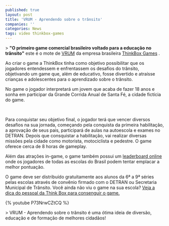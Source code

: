 ```yaml
---
published: true
layout: post
title: 'VRUM - Aprendendo sobre o trânsito'
companies: ''
categories: News
tags: video thinkbox-games
---
```

 
<p class="p1">> <strong>&quot;O primeiro game comercial brasileiro voltado para a educa&#231;&#227;o no tr&#226;nsito&quot;</strong> este &#233; o mote de <a href="http://www.jogovrum.com.br/" target="_blank">VRUM</a>
 da empresa brasileira <a href="http://www.thinkboxgames.com/pt-br" target="_blank">ThinkBox Games</a>
.


<p class="p1">Ao criar o game a ThinkBox tinha como objetivo possibilitar que os jogadores entendessem e enfrentassem os desafios do tr&#226;nsito, objetivando um game que, al&#233;m de educativo, fosse divertido e atra&#237;sse crian&#231;as e adolescentes para o aprendizado sobre o tr&#226;nsito.
<p class="p1"> 
<p class="p1">No game o jogador interpretar&#225; um jovem que acaba de fazer 18 anos e sonha em participar da Grande Corrida Anual de Santa F&#233;, a cidade fict&#237;cia do game. 
<p class="p1"> 

<br />
<p class="p3"><span class="s1">Para conquistar seu objetivo final, o jogador ter&#225; que vencer diversos desafios na sua jornada, come&#231;ando pela conquista da primeira habilita&#231;&#227;o, a aprova&#231;&#227;o de seus pais, participar&#225; </span>de aulas na autoescola e exames no DETRAN. Depois que consquistar a habilita&#231;&#227;o, vai realizar diversas miss&#245;es pela cidade como motorista, motociclista e pedestre. O game oferece cerca de 8 horas de gameplay.
<p class="p4"> 

<p class="p4"> 
<p class="p5">Al&#233;m das atra&#231;&#245;es in-game, o game tamb&#233;m possui um <a href="http://www.jogovrum.com.br/?q=ranking" target="_blank">leaderboard online</a>
 onde os jogadores de todas as escolas do Brasil podem tentar emplacar a melhor pontua&#231;&#227;o.
<p class="p4"> 
<p class="p5">O game deve ser distribu&#237;do gratuitamente aos alunos da 6&#170; a 9&#170; s&#233;ries pelas escolas atrav&#233;s de conv&#234;nio firmado com o DETRAN ou Secretaria Municipal de Tr&#226;nsito. Voc&#234; ainda n&#227;o viu o game na sua escola?  <a href="http://www.jogovrum.com.br/?q=node/141" target="_blank">Veja a dica do pessoal da Think Box para consenguir o game.</a>

<p class="p4"> 
{% youtube P73NrwCZtCQ %}
<p class="p4"> 
<p class="p5">> VRUM - Aprendendo sobre o tr&#226;nsito &#233; uma &#243;tima ideia de divers&#227;o, educa&#231;&#227;o e de forma&#231;&#227;o de melhores cidad&#227;os!
 

